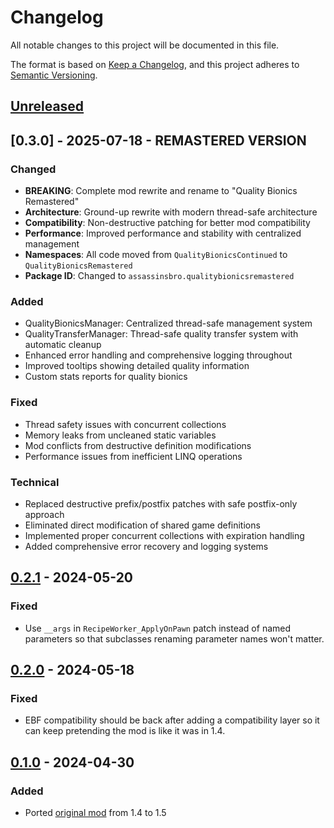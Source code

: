 # Changelog

All notable changes to this project will be documented in this file.

The format is based on [Keep a Changelog](https://keepachangelog.com/en/1.0.0/),
and this project adheres to [Semantic Versioning](https://semver.org/spec/v2.0.0.html).

## [Unreleased]

## [0.3.0] - 2025-07-18 - REMASTERED VERSION

### Changed
- **BREAKING**: Complete mod rewrite and rename to "Quality Bionics Remastered"
- **Architecture**: Ground-up rewrite with modern thread-safe architecture
- **Compatibility**: Non-destructive patching for better mod compatibility
- **Performance**: Improved performance and stability with centralized management
- **Namespaces**: All code moved from `QualityBionicsContinued` to `QualityBionicsRemastered`
- **Package ID**: Changed to `assassinsbro.qualitybionicsremastered`

### Added
- QualityBionicsManager: Centralized thread-safe management system
- QualityTransferManager: Thread-safe quality transfer system with automatic cleanup
- Enhanced error handling and comprehensive logging throughout
- Improved tooltips showing detailed quality information
- Custom stats reports for quality bionics

### Fixed
- Thread safety issues with concurrent collections
- Memory leaks from uncleaned static variables
- Mod conflicts from destructive definition modifications
- Performance issues from inefficient LINQ operations

### Technical
- Replaced destructive prefix/postfix patches with safe postfix-only approach
- Eliminated direct modification of shared game definitions
- Implemented proper concurrent collections with expiration handling
- Added comprehensive error recovery and logging systems

## [0.2.1] - 2024-05-20

### Fixed

-   Use `__args` in `RecipeWorker_ApplyOnPawn` patch instead of named parameters so that subclasses renaming parameter names won't matter.

## [0.2.0] - 2024-05-18

### Fixed

-   EBF compatibility should be back after adding a compatibility layer so it can keep pretending the mod is like it was in 1.4.

## [0.1.0] - 2024-04-30

### Added

-   Ported [original mod](https://github.com/SirRebelRabbit/Quality-Bionics) from 1.4 to 1.5

[Unreleased]: https://github.com/ilyvion/Quality-Bionics-Continued/compare/v0.2.1...HEAD
[0.2.1]: https://github.com/ilyvion/Quality-Bionics-Continued/compare/v0.2.0...v0.2.1
[0.2.0]: https://github.com/ilyvion/Quality-Bionics-Continued/compare/v0.1.0...v0.2.0
[0.1.0]: https://github.com/ilyvion/Quality-Bionics-Continued/releases/tag/v0.1.0
